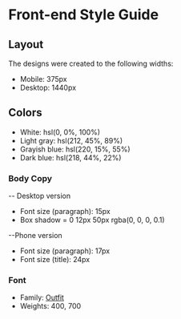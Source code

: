 # Front-end Style Guide

## Layout

The designs were created to the following widths:

- Mobile: 375px
- Desktop: 1440px

## Colors

- White: hsl(0, 0%, 100%)
- Light gray: hsl(212, 45%, 89%)
- Grayish blue: hsl(220, 15%, 55%)
- Dark blue: hsl(218, 44%, 22%)

### Body Copy

-- Desktop version

- Font size (paragraph): 15px
- Box shadow = 0 12px 50px rgba(0, 0, 0, 0.1)

--Phone version

- Font size (paragraph): 17px
- Font size (title): 24px

### Font

- Family: [Outfit](https://fonts.google.com/specimen/Outfit)
- Weights: 400, 700
